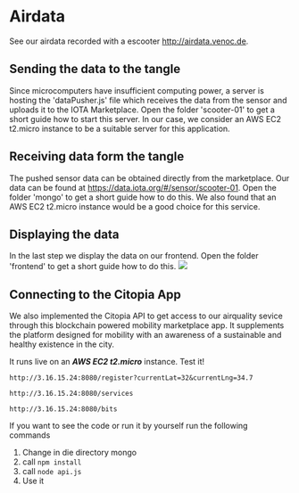 # Airdata
See our airdata recorded with a escooter http://airdata.venoc.de.
## Sending the data to the tangle
Since microcomputers have insufficient computing power, a server is hosting the 'dataPusher.js' file which receives the data from the sensor and uploads it to the IOTA Marketplace.
Open the folder 'scooter-01' to get a short guide how to start this server.
In our case, we consider an AWS EC2 t2.micro instance to be a suitable server for this application.
## Receiving data form the tangle
The pushed sensor data can be obtained directly from the marketplace.
Our data can be found at https://data.iota.org/#/sensor/scooter-01.
Open the folder 'mongo' to get a short guide how to do this. We also found that an AWS EC2 t2.micro instance would be a good choice for this service.
## Displaying the data
In the last step we display the data on our frontend.
Open the folder 'frontend' to get a short guide how to do this.
![](frontend.png)
## Connecting to the Citopia App
We also implemented the Citopia API to get access to our airquality sevice through this blockchain powered mobility marketplace app. It supplements the platform designed for mobility with an awareness of a sustainable and healthy existence in the city. 

It runs live on an ***AWS EC2 t2.micro*** instance.
Test it!
```
http://3.16.15.24:8080/register?currentLat=32&currentLng=34.7 
```
```
http://3.16.15.24:8080/services
```
```
http://3.16.15.24:8080/bits
```

If you want to see the code or run it by yourself run the following commands
1. Change in die directory mongo
2. call ```npm install```
3. call ```node api.js```
4. Use it